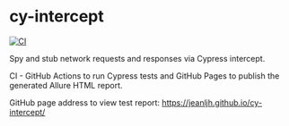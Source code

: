 # cy-intercept

[![CI](https://github.com/jeanljh/cy-intercept/actions/workflows/main.yml/badge.svg)](https://github.com/jeanljh/cy-intercept/actions/workflows/main.yml)

Spy and stub network requests and responses via Cypress intercept.

CI - GitHub Actions to run Cypress tests and GitHub Pages to publish the generated Allure HTML report.

GitHub page address to view test report: https://jeanljh.github.io/cy-intercept/
